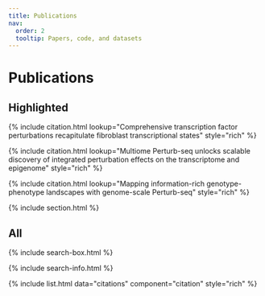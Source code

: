 ```yaml
---
title: Publications
nav:
  order: 2
  tooltip: Papers, code, and datasets
---
```


# Publications

## Highlighted

{% include citation.html lookup="Comprehensive transcription factor perturbations recapitulate fibroblast transcriptional states" style="rich" %}

{% include citation.html lookup="Multiome Perturb-seq unlocks scalable discovery of integrated perturbation effects on the transcriptome and epigenome" style="rich" %}

{% include citation.html lookup="Mapping information-rich genotype-phenotype landscapes with genome-scale Perturb-seq" style="rich" %}

{% include section.html %}

## All

{% include search-box.html %}

{% include search-info.html %}

{% include list.html data="citations" component="citation" style="rich" %}
